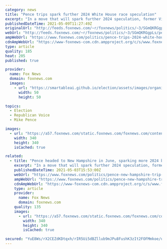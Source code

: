 ```yaml
---
category: news
title: "Pence trips spark further 2024 White House race speculation"
excerpt: "In a move that will spark further 2024 speculation, former Vice President Mike Pence will headline a major Republican Party dinner and fundraising event in early June in New Hampshire, the state that for a century has held the first primary in the race for the White House."
publishedDateTime: 2021-05-09T11:27:49Z
originalUrl: "http://feeds.foxnews.com/~r/foxnews/politics/~3/SGmQKRGgpLs/pence-trips-2024-white-house-race-speculation"
webUrl: "http://feeds.foxnews.com/~r/foxnews/politics/~3/SGmQKRGgpLs/pence-trips-2024-white-house-race-speculation"
ampWebUrl: "https://www.foxnews.com/politics/pence-trips-2024-white-house-race-speculation.amp"
cdnAmpWebUrl: "https://www-foxnews-com.cdn.ampproject.org/c/s/www.foxnews.com/politics/pence-trips-2024-white-house-race-speculation.amp"
type: article
quality: 185
heat: 205
published: true

provider:
  name: Fox News
  domain: foxnews.com
  images:
    - url: "https://smartableai.github.io/election/assets/images/organizations/foxnews.com-50x50.jpg"
      width: 50
      height: 50

topics:
  - Election
  - Republican Voice
  - Mike Pence

images:
  - url: "https://a57.foxnews.com/static.foxnews.com/foxnews.com/content/uploads/2019/03/340/340/PaulSteinhauser.jpg?ve=1&tl=1"
    width: 340
    height: 340
    isCached: true

related:
  - title: "Pence headed to New Hampshire in June, sparking more 2024 buzz"
    excerpt: "In a move that will spark further 2024 speculation, former Vice President Mike Pence will headline a major Republican Party dinner and fundraising event in early June in New Hampshire, the state that for a century has held the first primary in the race for the White House,"
    publishedDateTime: 2021-05-03T15:53:00Z
    webUrl: "https://www.foxnews.com/politics/pence-new-hampshire-trip-june-2024-buzz"
    ampWebUrl: "https://www.foxnews.com/politics/pence-new-hampshire-trip-june-2024-buzz.amp"
    cdnAmpWebUrl: "https://www-foxnews-com.cdn.ampproject.org/c/s/www.foxnews.com/politics/pence-new-hampshire-trip-june-2024-buzz.amp"
    type: article
    provider:
      name: Fox News
      domain: foxnews.com
    quality: 135
    images:
      - url: "https://a57.foxnews.com/static.foxnews.com/foxnews.com/content/uploads/2019/03/340/340/PaulSteinhauser.jpg?ve=1&tl=1"
        width: 340
        height: 340
        isCached: true

secured: "YuE8Ws/rX2CEZdKDtqxh/rIR5Ui5dBZllub9mJPu8FushK3zIt2FOFMmkoe/uznL3WftdMfaNZL7Eh1iEhGCzjgKb5GdysZ4/Zx5oS3X7mWLmzw6nTGXJ2EVfQmbdgK1ZWH1sWOUu+xno9EC/lmedNw5310ghuMbCNFIumGzeb6b97yyjm3QItV7WVXnOIUVW1r39/TYNtK5qy2fPKfIPZlAv7U9T/ykk1cC94Sct2CdUnU3LRFL+s2e+ZQxbzNs/sWzqTSE28KiqvPTGwEhud/VfOw0aNmF/I+uVvfVl4AaCadXeaLwnLoJCoFrSP7xvOciF/19vU8WPhtFIwb8rESlnQ7Bq6D/GWVc5Ka7KKM=;0dGVHN2uGM2uRh12w2dWqQ=="
---
```


